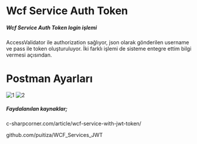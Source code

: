 # Wcf Service Auth Token
##### Wcf Service Auth Token login işlemi
AccessValidator ile authorization sağlıyor, json olarak gönderilen username ve pass ile token oluşturuluyor. İki farklı işlemi de sisteme entegre ettim bilgi vermesi açısından.

# Postman Ayarları
![1](https://user-images.githubusercontent.com/5729079/72418574-28579900-378c-11ea-9c82-75bab18b82a5.jpg)
![2](https://user-images.githubusercontent.com/5729079/72418623-3a393c00-378c-11ea-9daa-043975419d3c.jpg)

##### Faydalanılan kaynaklar;

c-sharpcorner.com/article/wcf-service-with-jwt-token/

github.com/puitiza/WCF_Services_JWT
